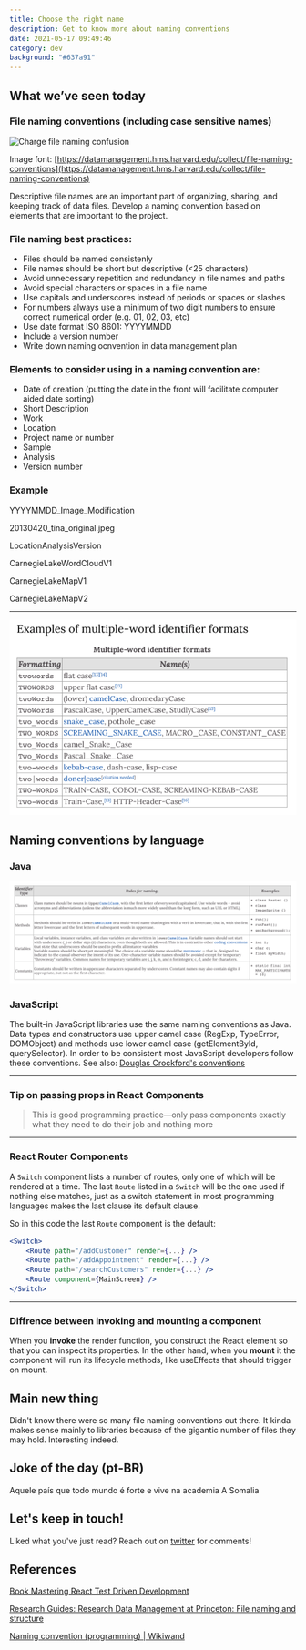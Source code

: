 ```yaml
---
title: Choose the right name
description: Get to know more about naming conventions
date: 2021-05-17 09:49:46
category: dev
background: "#637a91"
---
```


## What we’ve seen today

### File naming conventions (including case sensitive names)

<img alt="Charge file naming confusion" style="width: 300px !important;" src="https://imgs.xkcd.com/comics/documents.png" />

Image font: [https://datamanagement.hms.harvard.edu/collect/file-naming-conventions](https://datamanagement.hms.harvard.edu/collect/file-naming-conventions)

Descriptive file names are an important part of organizing, sharing, and keeping track of data files. Develop a naming convention based on elements that are important to the project.

### File naming best practices:

- Files should be named consistenly
- File names should be short but descriptive (<25 characters)
- Avoid unnecessary repetition and redundancy in file names and paths
- Avoid special characters or spaces in a file name
- Use capitals and underscores instead of periods or spaces or slashes
- For numbers always use a minimum of two digit numbers to ensure correct numerical order (e.g. 01, 02, 03, etc)
- Use date format ISO 8601: YYYYMMDD
- Include a version number
- Write down naming ocnvention in data management plan

### Elements to consider using in a naming convention are:

- Date of creation (putting the date in the front will facilitate computer aided date sorting)
- Short Description
- Work
- Location
- Project name or number
- Sample
- Analysis
- Version number

### Example

YYYYMMDD_Image_Modification

20130420_tina_original.jpeg

LocationAnalysisVersion

CarnegieLakeWordCloudV1

CarnegieLakeMapV1

CarnegieLakeMapV2

---

![Naming conventions](https://raw.githubusercontent.com/feantuns/personal-website/master/static/assets/img/naming-conventions.png)

## Naming conventions by language

### Java

![Naming conventions JAVA](https://raw.githubusercontent.com/feantuns/personal-website/master/static/assets/img/naming-conventions-java.png)

### JavaScript

The built-in JavaScript libraries use the same naming conventions as Java. Data types and constructors use upper camel case (RegExp, TypeError, DOMObject) and methods use lower camel case (getElementById, querySelector). In order to be consistent most JavaScript developers follow these conventions. See also: [Douglas Crockford's conventions](https://www.crockford.com/code.html)

---

### Tip on passing props in React Components

> This is good programming practice—only pass components exactly
> what they need to do their job and nothing more

---

### React Router Components

A `Switch` component lists a number of routes, only one of which will be rendered at a time. The last `Route` listed in a `Switch` will be the one used if nothing else matches, just as a switch statement in most programming languages makes the last clause its default clause.

So in this code the last `Route` component is the default:

```jsx
<Switch>
	<Route path="/addCustomer" render={...} />
	<Route path="/addAppointment" render={...} />
	<Route path="/searchCustomers" render={...} />
	<Route component={MainScreen} />
</Switch>
```

---

### Diffrence between invoking and mounting a component

When you **invoke** the render function, you construct the React element so that you can inspect its properties. In the other hand, when you **mount** it the component will run its lifecycle methods, like useEffects that should trigger on mount.

## Main new thing

Didn't know there were so many file naming conventions out there. It kinda makes sense mainly to libraries because of the gigantic number of files they may hold. Interesting indeed.

## Joke of the day (pt-BR)

Aquele país que todo mundo é forte e vive na academia
A Somalia

## Let's keep in touch!

Liked what you've just read? Reach out on <a class="twitter-share-button" href="https://twitter.com/intent/tweet?screen_name=feantuns" target="_blank">twitter</a> for comments!

## References

[Book Mastering React Test Driven Development](https://www.amazon.com.br/dp/B07RJCLX5C/ref=dp-kindle-redirect?_encoding=UTF8&btkr=1)

[Research Guides: Research Data Management at Princeton: File naming and structure](https://libguides.princeton.edu/c.php?g=102546&p=930626)

[](https://www.abdn.ac.uk/staffnet/documents/policy-zone-information-policies/File%20Naming%20Conventions%20July%202017.pdf)

[Naming convention (programming) | Wikiwand](<https://www.wikiwand.com/en/Naming_convention_(programming)>)
